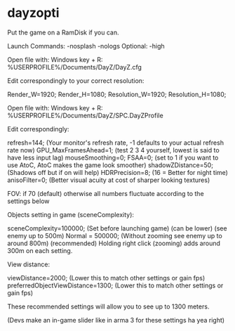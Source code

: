 # dayzopti

Put the game on a RamDisk if you can.

Launch Commands: -nosplash -nologs
Optional: -high

Open file with:
Windows key + R: %USERPROFILE%/Documents/DayZ/DayZ.cfg

Edit correspondingly to your correct resolution:

Render_W=1920;
Render_H=1080;
Resolution_W=1920;
Resolution_H=1080;

Open file with:
Windows key + R: %USERPROFILE%/Documents/DayZ/SPC.DayZProfile

Edit correspondingly:

refresh=144; (Your monitor's refresh rate, -1 defaults to your actual refresh rate now)
GPU_MaxFramesAhead=1; (test 2 3 4 yourself, lowest is said to have less input lag)
mouseSmoothing=0;
FSAA=0; (set to 1 if you want to use AtoC, AtoC makes the game look smoother)
shadowZDistance=50; (Shadows off but if on will help)
HDRPrecision=8; (16 = Better for night time)
anisoFilter=0; (Better visual acuity at cost of sharper looking textures)

FOV: if 70 (default) otherwise all numbers fluctuate according to the settings below

Objects setting in game (sceneComplexity):

sceneComplexity=100000; (Set before launching game) (can be lower) (see enemy up to 500m)
Normal = 500000; (Without zooming see enemy up to around 800m) (recommended)
Holding right click (zooming) adds around 300m on each setting.

View distance:

viewDistance=2000; (Lower this to match other settings or gain fps)
preferredObjectViewDistance=1300; (Lower this to match other settings or gain fps)

These recommended settings will allow you to see up to 1300 meters.

(Devs make an in-game slider like in arma 3 for these settings ha yea right)










